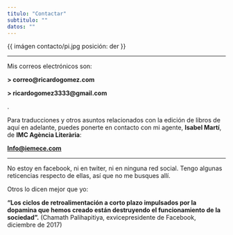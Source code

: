```yaml
---
titulo: "Contactar"
subtitulo: ""
datos: ""
---
```

{{ imágen contacto/pi.jpg posición: der }}

---


Mis correos electrónicos son:

__> correo@ricardogomez.com__

__> ricardogomez3333@gmail.com__

.


Para traducciones y otros asuntos relacionados con la edición de libros de aquí en adelante, puedes ponerte en contacto con mi agente, **Isabel Martí**, de **IMC Agència Literària**:


**Info@iemece.com**

* * *

No estoy en facebook, ni en twiter, ni en ninguna red social. Tengo algunas
reticencias respecto de ellas, así que no me busques allí.


Otros lo dicen mejor que yo:

**“Los ciclos de retroalimentación a corto plazo impulsados por la dopamina que hemos creado están destruyendo el funcionamiento de la sociedad”.** (Chamath Palihapitiya, exvicepresidente de Facebook, diciembre de 2017)
